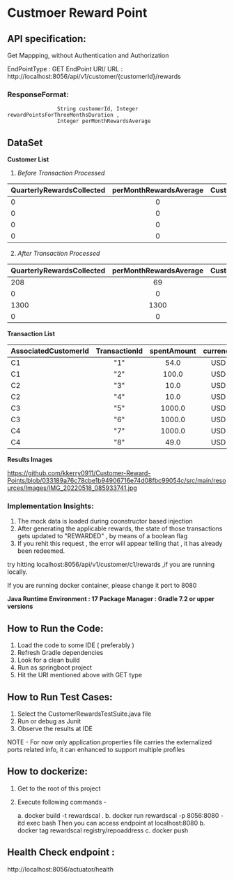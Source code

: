 # Custmoer Reward Point

## API specification:

Get Mappping, without Authentication and Authorization

EndPointType : GET
EndPoint URI/ URL : http://localhost:8056/api/v1/customer/{customerId}/rewards

### ResponseFormat: 
                    String customerId, Integer rewardPointsForThreeMonthsDuration , 
                    Integer perMonthRewardsAverage

<h2> DataSet </h2>

**Customer List**
1. *Before Transaction Processed*

|QuarterlyRewardsCollected | perMonthRewardsAverage | CustomerId | 
| :---                     |    :----:              |    ---:    |           
|0                         | 0                      |  C1        |
|0                         | 0                      |  C2        |
|0                         | 0                      |  C3        |
|0                         | 0                      |  C4        |

2. *After Transaction Processed*

|QuarterlyRewardsCollected | perMonthRewardsAverage | CustomerId |
| :---                    |         :----:          |  ----:     |
|208                       | 69                     |  C1        |
|0                         | 0                      |  C2        |
|1300                      | 1300                   |  C3        |
|0                         | 0                      |  C4        |

**Transaction List**

|AssociatedCustomerId | TransactionId | spentAmount | currency | transactionDate | isTransactionAlreadyRewarded
| :---        |    :----:   |          :----: |   :----:  |  :----:  |  :----:  |
C1                   |   "1"         | 54.0        |  USD     | 2022-04-04      |  false
C1                   |   "2"         | 100.0       |  USD     | 2022-03-04      |  false
C2                   |   "3"         | 10.0        |  USD     | 2022-04-04      |  false
C2                   |   "4"         | 10.0        |  USD     | 2022-04-04      |  false
C3                   |   "5"         | 1000.0      |  USD     | 2022-04-04      |  false
C3                   |   "6"         | 1000.0      |  USD     | 2022-04-04      |  false
C4                   |   "7"         | 1000.0      |  USD     | 2022-04-04      |  true
C4                   |   "8"         | 49.0        |  USD     | 2022-04-04      |  false


**Results Images**

https://github.com/kkerry0911/Customer-Reward-Points/blob/033189a76c78cbe1b94906716e74d08fbc99054c/src/main/resources/Images/IMG_20220518_085933741.jpg




### Implementation Insights:

1. The mock data is loaded during coonstructor based injection
2. After generating the applicable rewards, the state of those transactions gets updated to "REWARDED" , by means of a boolean flag
3. If you rehit this request , the error will appear telling that , it has already been redeemed.

try hitting localhost:8056/api/v1/customer/c1/rewards ,if you are running locally.

If you are running docker container, please change it port to 8080


**Java Runtime Environment : 17**
**Package Manager : Gradle 7.2 or upper versions**


## How to Run the Code:

1. Load the code to some IDE ( preferably )
2. Refresh Gradle dependencies
3. Look for a clean build
4. Run as springboot project
5. Hit the URI mentioned above with GET type

## How to Run Test Cases:

1. Select the CustomerRewardsTestSuite.java file
2. Run or debug as Junit
3. Observe the results at IDE


NOTE - For now only application.properties file carries the externalized ports related info, it can enhanced to support multiple profiles 

## How to dockerize:

1. Get to the root of this project
2. Execute following commands -

    a. docker build -t rewardscal .
    b. docker run rewardscal -p 8056:8080 -itd exec bash
    Then you can access endpoint at localhost:8080
    b. docker tag rewardscal registry/repoaddress
    c. docker push

## Health Check endpoint :

http://localhost:8056/actuator/health
